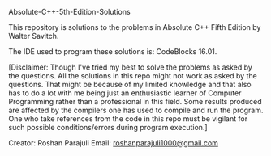 Absolute-C++-5th-Edition-Solutions


This repository is solutions to the problems in Absolute C++ Fifth Edition by Walter Savitch.

The IDE used to program these solutions is: CodeBlocks 16.01. 

[Disclaimer: Though I've tried my best to solve the problems as asked by the questions. All the solutions in this repo might not work as asked by the questions. That might be because of my limited knowledge and that also has to do a lot with me being just an enthusiastic learner of Computer Programming rather than a professional in this field. Some results produced are affected by the compilers one has used to compile and run the program. One who take references from the code in this repo must be vigilant for such possible conditions/errors during program execution.]

Creator: Roshan Parajuli
Email: roshanparajuli1000@gmail.com
